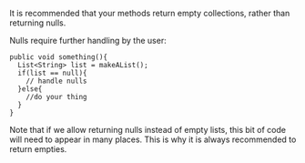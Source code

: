 It is recommended that your methods return empty collections, rather than returning nulls.

Nulls require further handling by the user:
```
public void something(){
  List<String> list = makeAList();
  if(list == null){
    // handle nulls
  }else{
    //do your thing
  }
}
```
Note that if we allow returning nulls instead of empty lists, this bit of code will need to appear in many places.
This is why it is always recommended to return empties.